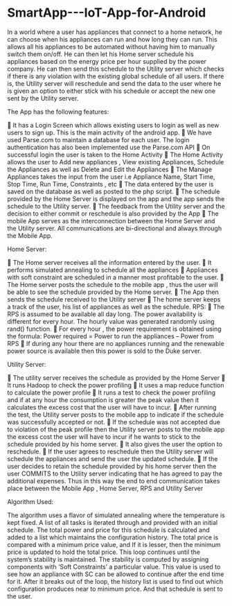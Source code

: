 # SmartApp---IoT-App-for-Android
In a world where a user has appliances that connect to a home network, he can choose when his appliances can run and how long they can run. This allows all his appliances to be automated without having him to manually switch them on/off. He can then let his Home server schedule his appliances based on the energy price per hour supplied by the power company. He can then send this schedule to the Utility server which checks if there is any violation with the existing global schedule of all users. If there is, the Utility server will reschedule and send the data to the user where he is given an option to either stick with his schedule or accept the new one sent by the Utility server.


The App has the following features:

 It has a Login Screen which allows existing users to login as well as new users to sign up. This is the main activity of the android app.
 We have used Parse.com to maintain a database for each user. The login authentication has also been implemented use the Parse.com API
 On successful login the user is taken to the Home Activity
 The Home Activity allows the user to Add new appliances , View existing Appliances, Schedule the Appliances as well as Delete and Edit the Appliances
 The Manage Appliances takes the input from the user i.e Appliance Name, Start Time, Stop Time, Run Time, Constraints , etc
 The data entered by the user is saved on the database as well as posted to the php script.
 The schedule provided by the Home Server is displayed on the app and the app sends the schedule to the Utility server.
 The feedback from the Utility server and the decision to either commit or reschedule is also provided by the App
 The mobile App serves as the interconnection between the Home Server and the Utility server. All communications are bi-directional and always through the Mobile App.



Home Server:

 The Home server receives all the information entered by the user.
 It performs simulated annealing to schedule all the appliances
 Appliances with soft constraint are scheduled in a manner most profitable to the user.
 The Home server posts the schedule to the mobile app , thus the user will be able to see the schedule provided by the Home server.
 The App then sends the schedule received to the Utility server
 The home server keeps a track of the user, his list of appliances as well as the schedule.
RPS:
 The RPS is assumed to be available all day long. The power availability is different for every hour. The hourly value was generated randomly using rand() function.
 For every hour , the power requirement is obtained using the formula:
Power required = Power to run the appliances – Power from RPS
 If during any hour there are no appliances running and the renewable power source is available then this power is sold to the Duke server.


Utility Server:

 The utility server receives the schedule as provided by the Home Server
 It runs Hadoop to check the power profiling
 It uses a map reduce function to calculate the power profile
 It runs a test to check the power profiling and if at any hour the consumption is greater the peak value then it calculates the excess cost that the user will have to incur.
 After running the test, the Utility server posts to the mobile app to indicate if the schedule was successfully accepted or not.
 If the schedule was not accepted due to violation of the peak profile then the Utility server posts to the mobile app the excess cost the user will have to incur if he wants to stick to the schedule provided by his home server.
 It also gives the user the option to reschedule.
 If the user agrees to reschedule then the Utility server will schedule the appliances and send the user the updated schedule.
 If the user decides to retain the schedule provided by his home server then the user COMMITS to the Utility server indicating that he has agreed to pay the additional expenses.
Thus in this way the end to end communication takes place between the Mobile App , Home Server, RPS and Utility Server


Algorithm Used:

The algorithm uses a flavor of simulated annealing where the temperature is kept fixed. A list of all tasks is iterated through and provided with an initial schedule. The total power and price for this schedule is calculated and added to a list which maintains the configuration history. The total price is compared with a minimum price value, and If it is lesser, then the minimum price is updated to hold the total price. This loop continues until the system’s stability is maintained. The stability is computed by assigning components with ‘Soft Constraints’ a particular value. This value is used to see how an appliance with SC can be allowed to continue after the end time for it.
After it breaks out of the loop, the history list is used to find out which configuration produces near to minimum price. And that schedule is sent to the user.

